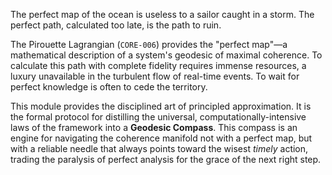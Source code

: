 The perfect map of the ocean is useless to a sailor caught in a storm. The perfect path, calculated too late, is the path to ruin.

The Pirouette Lagrangian (`CORE-006`) provides the "perfect map"—a mathematical description of a system's geodesic of maximal coherence. To calculate this path with complete fidelity requires immense resources, a luxury unavailable in the turbulent flow of real-time events. To wait for perfect knowledge is often to cede the territory.

This module provides the disciplined art of principled approximation. It is the formal protocol for distilling the universal, computationally-intensive laws of the framework into a **Geodesic Compass**. This compass is an engine for navigating the coherence manifold not with a perfect map, but with a reliable needle that always points toward the wisest *timely* action, trading the paralysis of perfect analysis for the grace of the next right step.
